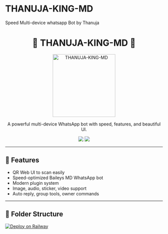 # THANUJA-KING-MD
Speed Multi-device whatsapp Bot by Thanuja
<h1 align="center">👑 THANUJA-KING-MD 👑</h1>

<p align="center">
  <img src="https://database.mizta-x.com/temp_links/1755157176546_1755157176546.image" width="200" alt="THANUJA-KING-MD"/>
</p>

<p align="center">
  A powerful multi-device WhatsApp bot with speed, features, and beautiful UI.
</p>

<p align="center">
  <a href="https://github.com/Thanujqdilsan/THANUJA-KING-MD"><img src="https://img.shields.io/github/repo-size/Thanujqdilsan/THANUJA-KING-MD?style=for-the-badge&logo=github" /></a>
  <a href="https://wa.me/94702509233"><img src="https://img.shields.io/badge/Owner-Thanuja-blue?style=for-the-badge&logo=whatsapp" /></a>
</p>

---

## 🚀 Features

- QR Web UI to scan easily
- Speed-optimized Baileys MD WhatsApp bot
- Modern plugin system
- Image, audio, sticker, video support
- Auto reply, group tools, owner commands

---

## 🧩 Folder Structure





[![Deploy on Railway](https://railway.app/button.svg)](https://railway.app/new/template?template=https://github.com/Thanujqdilsan/THANUJA-KING-MD&envs=SESSION_ID,OWNER_NUMBER,PREFIX,BOT_NAME&SESSION_IDDesc=Paste+your+session+id+from+pair-web&OWNER_NUMBERDesc=Owner+WhatsApp+number+without+plus+sign&PREFIXDesc=Bot+command+prefix&BOT_NAMEDesc=Bot+display+name)
